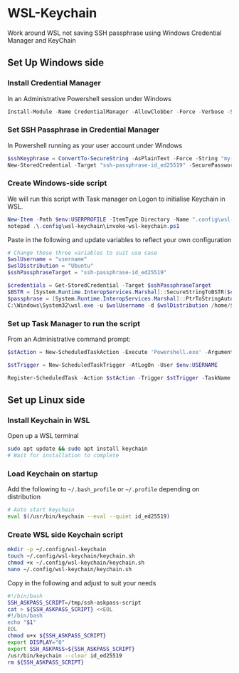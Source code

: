 # WSL-Keychain
Work around WSL not saving SSH passphrase using Windows Credential Manager and KeyChain

## Set Up Windows side

### Install Credential Manager

In an Administrative Powershell session under Windows

```powershell
Install-Module -Name CredentialManager -AllowClobber -Force -Verbose -Scope AllUsers
```

### Set SSH Passphrase in Credential Manager

In Powershell running as your user account under Windows

```powershell
$sshKeyphrase = ConvertTo-SecureString -AsPlainText -Force -String "my-secret-key"
New-StoredCredential -Target "ssh-passphrase-id_ed25519" -SecurePassword $sshKeyphrase -Persist LocalMachine
```

### Create Windows-side script

We will run this script with Task manager on Logon to initialise Keychain in WSL.

```powershell
New-Item -Path $env:USERPROFILE -ItemType Directory -Name ".config\wsl-keychain"
notepad .\.config\wsl-keychain\invoke-wsl-keychain.ps1
```

Paste in the following and update variables to reflect your own configuration

```powershell
# Change these three variables to suit use case
$wslUsername = "username"
$wslDistribution = "Ubuntu"
$sshPassphraseTarget = "ssh-passphrase-id_ed25519" 

$credentials = Get-StoredCredential -Target $sshPassphraseTarget
$BSTR = [System.Runtime.InteropServices.Marshal]::SecureStringToBSTR($credentials.Password)
$passphrase = [System.Runtime.InteropServices.Marshal]::PtrToStringAuto($BSTR)
C:\Windows\System32\wsl.exe -u $wslUsername -d $wslDistribution /home/$wslUsername/.config/wsl-keychain/keychain.sh $passphrase
```

### Set up Task Manager to run the script

From an Administrative command prompt:

```powershell
$stAction = New-ScheduledTaskAction -Execute 'Powershell.exe' -Argument '-WindowStyle Hidden -file C:\Users\Aiden\.config\wsl-keychain\invoke-wsl-keychain.ps1'

$stTrigger = New-ScheduledTaskTrigger -AtLogOn -User $env:USERNAME

Register-ScheduledTask -Action $stAction -Trigger $stTrigger -TaskName "WSL-Keychain" -Description "Pass SSH Passphrase from Credential Manager in to WSL Keychain"
```

## Set up Linux side

### Install Keychain in WSL

Open up a WSL terminal 

```bash
sudo apt update && sudo apt install keychain
# Wait for installation to complete
```

### Load Keychain on startup

Add the following to `~/.bash_profile` or `~/.profile` depending on distribution

```bash
# Auto start keychain
eval $(/usr/bin/keychain --eval --quiet id_ed25519)
```

### Create WSL side Keychain script

```bash
mkdir -p ~/.config/wsl-keychain
touch ~/.config/wsl-keychain/keychain.sh
chmod +x ~/.config/wsl-keychain/keychain.sh
nano ~/.config/wsl-keychain/keychain.sh
```

Copy in the following and adjust to suit your needs

```bash
#!/bin/bash
SSH_ASKPASS_SCRIPT=/tmp/ssh-askpass-script
cat > ${SSH_ASKPASS_SCRIPT} <<EOL
#!/bin/bash
echo "$1"
EOL
chmod u+x ${SSH_ASKPASS_SCRIPT}
export DISPLAY="0"
export SSH_ASKPASS=${SSH_ASKPASS_SCRIPT}
/usr/bin/keychain --clear id_ed25519
rm ${SSH_ASKPASS_SCRIPT}
```


